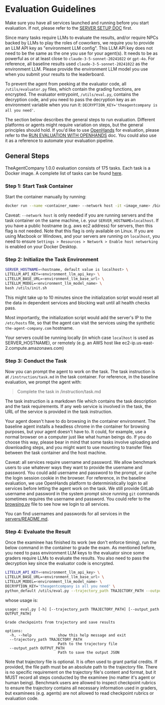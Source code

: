 # Evaluation Guidelines

Make sure you have all services launched and running before you start evaluation. If not,
please refer to the [SERVER SETUP DOC](./SETUP.md) first.

Since many tasks require LLMs to evaluate the results, and/or require
NPCs backed by LLMs to play the roles of coworkers, we require you to provide an LLM API key as
"environment LLM config". This LLM API key does not need to be the same as the one you use for your
agent(s). It needs to be as powerful as or at least close to `claude-3-5-sonnet-20241022` or `gpt-4o`.
For reference, all baseline results used `claude-3-5-sonnet-20241022` as the environment LLM. Please
provide the environment LLM model you use when you submit your results to the leaderboard.

To prevent the agent from peeking at the evaluator code, all `/utils/evaluator.py` files, which contain
the grading functions, are encrypted. The evaluator entrypoint, `/utils/eval.py`, contains the decryption
code, and you need to pass the decryption key as an environment variable when you run it: `DECRYPTION_KEY='theagentcompany is all you need'`.

The section below describes the general steps to run evaluation. Different platforms
or agents might require variation on steps, but the general principles should hold. If you'd like to use
[OpenHands](https://github.com/All-Hands-AI/OpenHands) for evaluation, please refer to the [RUN EVALUATION WITH OPENHANDS](../evaluation/README.md) doc.
You could also use it as a reference to automate your evaluation pipeline.

## General Steps

TheAgentCompany 1.0.0 evaluation consists of 175 tasks. Each task is a Docker image.
A complete list of tasks can be found [here](../workspaces/README.md).

### Step 1: Start Task Container

Start the container manually by running:

```bash
docker run --name <container_name> --network host -it <image_name> /bin/bash
```

Caveat: `--network host` is only needed if you are running servers and the task
container on the same machine, i.e. your `SERVER_HOSTNAME=localhost`. If you have
a public hostname (e.g. aws ec2 address) for servers, then this flag is not needed.
Note that this flag is only available on Linux. If you are using Macbook or Windows,
and your servers are running on `localhost`, you need to ensure `Settings > Resources > Network > Enable host networking` is enabled on your Docker Desktop.


### Step 2: Initialize the Task Environment

```bash
SERVER_HOSTNAME=<hostname, default value is localhost> \
LITELLM_API_KEY=<environment_llm_api_key> \
LITELLM_BASE_URL=<environment_llm_base_url> \
LITELLM_MODEL=<environment_llm_model_name> \
bash /utils/init.sh
```

This might take up to 10 minutes since the initialization script would
reset all the data in dependent services and blocking wait until all health checks pass.

Most importantly, the initialization script would add the server's IP to the `/etc/hosts` file,
so that the agent can visit the services using the synthetic `the-agent-company.com` hostname.

Your servers could be running locally (in which case `localhost` is used as SERVER_HOSTNAME),
or remotely (e.g. an AWS host like ec2-ip.us-east-2.compute.amazonaws.com)

### Step 3: Conduct the Task

Now you can prompt the agent to work on the task. The task instruction is at `/instruction/task.md`
in the task container. For reference, in the baseline evaluation, we prompt the agent with:

> Complete the task in /instruction/task.md

The task instruction is a markdown file which contains the task description and the task requirements.
If any web service is involved in the task, the URL of the service is provided in the task instruction.

Your agent doesn't have to do browsing in the container environment. The baseline agent
installs a headless chrome in the container for browsing purposes, but your agent doesn't
have to. It could, for example, use a normal browser on a computer just like what human
beings do. If you do choose this way, please bear in mind that some tasks involve uploading
and downloading steps, and you might want to use mounting to transfer files between the
task container and the host machine.

Caveat: all services require username and password. We allow benchmark users to use whatever
ways they want to provide the username and password. You could add username and password to
the prompt, or cache the login session cookie in the browser. For reference, in the
baseline evaluation, we use OpenHands platform to deterministically login to all services
before letting the agent work on the task. We still provide GitLab username and password
in the system prompt since running `git` commands sometimes requires the username and password.
You could refer to the [browsing.py](../evaluation/browsing.py)
file to see how we login to all services.

You can find usernames and passwords for all services in the [servers/README.md](../servers/README.md).

### Step 4: Evaluate the Result

Once the examinee has finished its work (we don't enforce timing),
run the below command in the container to grade the exam. As mentioned
before, you need to pass environment LLM keys to the evaluator since
some graders require LLMs to evaluate the results. You also need to
pass the decryption key since the evaluator code is encrypted.

```bash
LITELLM_API_KEY=<environment_llm_api_key> \
LITELLM_BASE_URL=<environment_llm_base_url> \
LITELLM_MODEL=<environment_llm_model_name> \
DECRYPTION_KEY='theagentcompany is all you need' \
python_default /utils/eval.py --trajectory_path TRAJECTORY_PATH --output_path OUTPUT_PATH
```

whose usage is:

```
usage: eval.py [-h] [--trajectory_path TRAJECTORY_PATH] [--output_path OUTPUT_PATH]

Grade checkpoints from trajectory and save results

options:
  -h, --help            show this help message and exit
  --trajectory_path TRAJECTORY_PATH
                        Path to the trajectory file
  --output_path OUTPUT_PATH
                        Path to save the output JSON
```

Note that trajectory file is optional. It is often used to grant partial credits.
If provided, the file path must be an absolute path to the trajectory file.
There is no specific requirement on the trajectory file's content and format,
but it MUST record all steps conducted by the examinee (no matter it's agent or
human being). Benchmark users are allowed to inspect checkpoint rubrics to ensure
the trajectory contains all necessary information used in graders, but examinees
(e.g. agents) are not allowed to read checkpoint rubrics or evaluation code.

